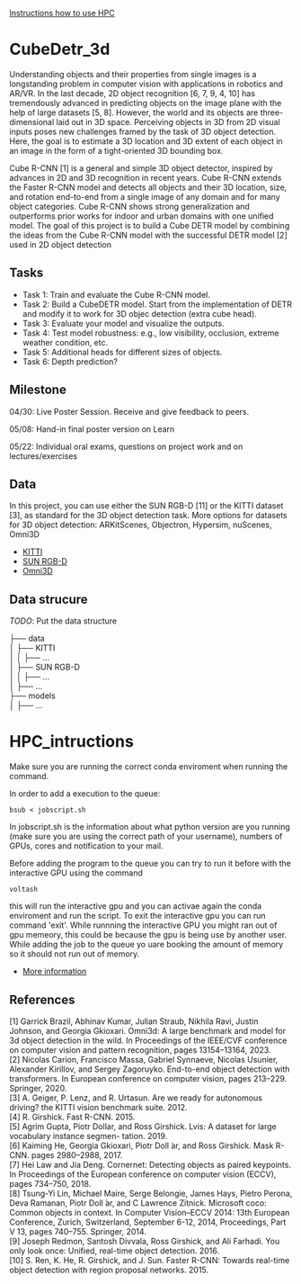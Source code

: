 
[Instructions how to use HPC](#HPC_intructions)

# CubeDetr_3d

Understanding objects and their properties from single images is a longstanding problem in computer vision with applications in robotics and AR/VR. In the last decade, 2D object recognition [6, 7, 9, 4, 10] has tremendously advanced in predicting objects on the image plane with the help of large datasets [5, 8]. However, the world and its objects are three-dimensional laid out in 3D space. Perceiving objects in 3D from 2D visual inputs poses new challenges framed by the task of 3D object detection. Here, the goal is to estimate a 3D location and 3D extent of each object in an image in the form of a tight-oriented 3D bounding box.

Cube R-CNN [1] is a general and simple 3D object detector, inspired by advances in 2D and 3D recognition in recent years. Cube R-CNN extends the Faster R-CNN model and detects all objects and their 3D location, size, and rotation end-to-end from a single image of any domain and for many object categories. Cube R-CNN shows strong generalization and outperforms prior works for indoor and urban domains with one unified model. The goal of this project is to build a Cube DETR model by combining the ideas from the Cube R-CNN model with the successful DETR model [2] used in 2D object detection

## Tasks

- Task 1: Train and evaluate the Cube R-CNN model.
- Task 2: Build a CubeDETR model. Start from the implementation of DETR and modify it to work for 3D objec detection (extra cube head).
- Task 3: Evaluate your model and visualize the outputs.
- Task 4: Test model robustness: e.g., low visibility, occlusion, extreme weather condition, etc.
- Task 5: Additional heads for different sizes of objects. 
- Task 6: Depth prediction? 

## Milestone 

04/30: Live Poster Session. Receive and give feedback to peers. 

05/08: Hand-in final poster version on Learn

05/22: Individual oral exams, questions on project work and on lectures/exercises

## Data

In this project, you can use either the SUN RGB-D [11] or the KITTI dataset [3], as standard for the 3D object detection task. More options for datasets for 3D object detection: ARKitScenes, Objectron, Hypersim, nuScenes, Omni3D

- [KITTI](https://www.cvlibs.net/datasets/kitti/)
- [SUN RGB-D](https://rgbd.cs.princeton.edu/)
- [Omni3D](https://github.com/facebookresearch/omni3d)

## Data strucure

*TODO*: Put the data structure  

├── data  
│   ├── KITTI  
│   │   ├── ...  
│   ├── SUN RGB-D  
│   │   ├── ...  
│   ├── ...  
├── models  
│   ├── ...  

# HPC_intructions

Make sure you are running the correct conda enviroment when running the command.

In order to add a execution to the queue:
```
bsub < jobscript.sh
```
In jobscript.sh is the information about what python version are you running (make sure you are using the correct path of your username), numbers of GPUs, cores and notification to your mail.


Before adding the program to the queue you can try to run it before with the interactive GPU using the command
```
voltash
```
this will run the interactive gpu and you can activae again the conda enviroment and run the script. To exit the interactive gpu you can run command 'exit'. While runnning the interactive GPU you might ran out of gpu memeory, this could be because the gpu is being use by another user. While adding the job to the queue yo uare booking the amount of memory so it should not run out of memory.

- [More information](https://skaftenicki.github.io/dtu_mlops/s10_extra/high_performance_clusters/)

## References

[1] Garrick Brazil, Abhinav Kumar, Julian Straub, Nikhila Ravi, Justin Johnson, and Georgia Gkioxari.
Omni3d: A large benchmark and model for 3d object detection in the wild. In Proceedings of the
IEEE/CVF conference on computer vision and pattern recognition, pages 13154–13164, 2023.  
[2] Nicolas Carion, Francisco Massa, Gabriel Synnaeve, Nicolas Usunier, Alexander Kirillov, and Sergey
Zagoruyko. End-to-end object detection with transformers. In European conference on computer vision,
pages 213–229. Springer, 2020.  
[3] A. Geiger, P. Lenz, and R. Urtasun. Are we ready for autonomous driving? the KITTI vision benchmark
suite. 2012.  
[4] R. Girshick. Fast R-CNN. 2015.  
[5] Agrim Gupta, Piotr Dollar, and Ross Girshick. Lvis: A dataset for large vocabulary instance segmen-
tation. 2019.  
[6] Kaiming He, Georgia Gkioxari, Piotr Doll ́ar, and Ross Girshick. Mask R-CNN. pages 2980–2988, 2017.  
[7] Hei Law and Jia Deng. Cornernet: Detecting objects as paired keypoints. In Proceedings of the European
conference on computer vision (ECCV), pages 734–750, 2018.  
[8] Tsung-Yi Lin, Michael Maire, Serge Belongie, James Hays, Pietro Perona, Deva Ramanan, Piotr Doll ́ar,
and C Lawrence Zitnick. Microsoft coco: Common objects in context. In Computer Vision–ECCV 2014:
13th European Conference, Zurich, Switzerland, September 6-12, 2014, Proceedings, Part V 13, pages
740–755. Springer, 2014.  
[9] Joseph Redmon, Santosh Divvala, Ross Girshick, and Ali Farhadi. You only look once: Unified, real-time
object detection. 2016.  
[10] S. Ren, K. He, R. Girshick, and J. Sun. Faster R-CNN: Towards real-time object detection with region
proposal networks. 2015.  

